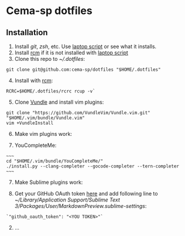 # Cema-sp dotfiles
## Installation

1. Install *git*, *zsh*, etc. Use [laptop script] or see what it installs.
2. Install [rcm] if it is not installed with [laptop script]
3. Clone this repo to *~/.dotfiles*:

  `git clone git@github.com:cema-sp/dotfiles "$HOME/.dotfiles"`

4. Install with [rcm]:

  ~~~
  RCRC=$HOME/.dotfiles/rcrc rcup -v`
  ~~~

5. Clone [Vundle] and install vim plugins:

  ~~~
  git clone "https://github.com/VundleVim/Vundle.vim.git" "$HOME/.vim/bundle/Vundle.vim"
  vim +VundleInstall
  ~~~

6. Make vim plugins work:

  1. YouCompleteMe:

    ~~~
    cd "$HOME/.vim/bundle/YouCompleteMe/"
    ./install.py --clang-completer --gocode-completer --tern-completer
    ~~~

7. Make Sublime plugins work:

  1. Get your GitHub OAuth token [here](https://github.com/settings/tokens)
    and add following line to *~/Library/Application Support/Sublime Text 3/Packages/User/MarkdownPreview.sublime-settings*:

    `"github_oauth_token": "<YOU TOKEN>"`

  2. ...

[laptop script]: https://github.com/cema-sp/laptop "laptop script"
[rcm]: https://github.com/thoughtbot/rcm "RCM"
[Vundle]: https://github.com/VundleVim/Vundle.vim "Vundle"

